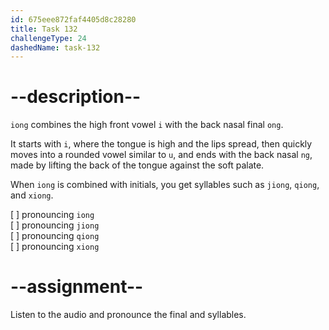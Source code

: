 ```yaml
---
id: 675eee872faf4405d8c28280
title: Task 132
challengeType: 24
dashedName: task-132
---
```


<!--SPEAKING-->

<!-- (Audio) A: iong, jiong, qiong, xiong -->

# --description--

`iong` combines the high front vowel `i` with the back nasal final `ong`.  

It starts with `i`, where the tongue is high and the lips spread, then quickly moves into a rounded vowel similar to `u`, and ends with the back nasal `ng`, made by lifting the back of the tongue against the soft palate.  

When `iong` is combined with initials, you get syllables such as `jiong`, `qiong`, and `xiong`.

[ ] pronouncing `iong`  
[ ] pronouncing `jiong`  
[ ] pronouncing `qiong`  
[ ] pronouncing `xiong`

# --assignment--

Listen to the audio and pronounce the final and syllables.
